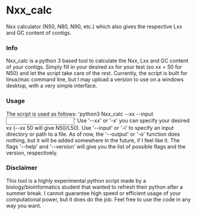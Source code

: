# Nxx_calc
Nxx calculator (N50, N80, N90, etc.) which also gives the respective Lxx and GC content of contigs.

### Info
Nxx_calc is a python 3 based tool to calculate the Nxx, Lxx and GC content of your contigs. Simply fill in your desired xx for your test (so xx = 50 for N50) and let the script take care of the rest. Currently, the script is built for linux/mac command line, but I may upload a version to use on a windows desktop, with a very simple interface.

### Usage
The script is used as follows: 'python3 Nxx_calc --xx <xx> --input <input directory>'
Use '--xx' or '-x' you can specify your desired xx (--xx 50 will give N50/L50).
Use '--input' or '-i' to specify an input directory or path to a file.
As of now, the '--output' or '-o' function does nothing, but it will be added somewhere in the future, if I feel like it.
The flags '--help' and '--version' will give you the list of possible flags and the version, respectively.
  
### Disclaimer
This tool is a highly experimental python script made by a biology/bioinformatics student that wanted to refresh their python after a summer break. I cannot guarantee high speed or efficient usage of your computational power, but it does do the job. Feel free to use the code in any way you want. 
